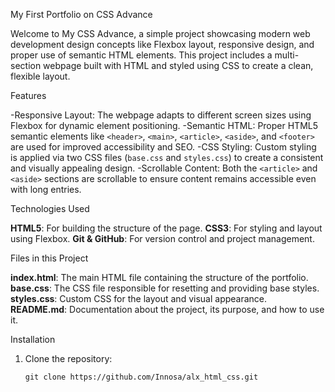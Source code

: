 My First Portfolio on CSS Advance

Welcome to My CSS Advance, a simple project showcasing modern web development design concepts like Flexbox layout, responsive design, and proper use of semantic HTML elements. This project includes a multi-section webpage built with HTML and styled using CSS to create a clean, flexible layout.

Features

-Responsive Layout: The webpage adapts to different screen sizes using Flexbox for dynamic element positioning.
-Semantic HTML: Proper HTML5 semantic elements like `<header>`, `<main>`, `<article>`, `<aside>`, and `<footer>` are used for improved accessibility and SEO.
-CSS Styling: Custom styling is applied via two CSS files (`base.css` and `styles.css`) to create a consistent and visually appealing design.
-Scrollable Content: Both the `<article>` and `<aside>` sections are scrollable to ensure content remains accessible even with long entries.

Technologies Used

**HTML5**: For building the structure of the page.
**CSS3**: For styling and layout using Flexbox.
**Git & GitHub**: For version control and project management.

Files in this Project

**index.html**: The main HTML file containing the structure of the portfolio.
**base.css**: The CSS file responsible for resetting and providing base styles.
**styles.css**: Custom CSS for the layout and visual appearance.
**README.md**: Documentation about the project, its purpose, and how to use it.

Installation

1. Clone the repository:
   ```Command Prompt
   git clone https://github.com/Innosa/alx_html_css.git
   ```
